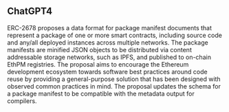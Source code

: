 ## ChatGPT4

ERC-2678 proposes a data format for package manifest documents that represent a package of one or more smart contracts, including source code and any/all deployed instances across multiple networks. The package manifests are minified JSON objects to be distributed via content addressable storage networks, such as IPFS, and published to on-chain EthPM registries. The proposal aims to encourage the Ethereum development ecosystem towards software best practices around code reuse by providing a general-purpose solution that has been designed with observed common practices in mind. The proposal updates the schema for a package manifest to be compatible with the metadata output for compilers.
